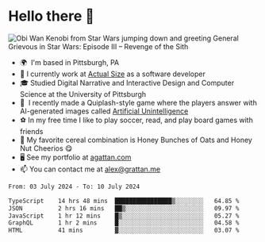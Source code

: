 <!--
**GameDog9988/GameDog9988** is a ✨ _special_ ✨ repository because its `README.md` (this file) appears on your GitHub profile.

Here are some ideas to get you started:

- 🔭 I’m currently working on ...
- 🌱 I’m currently learning ...
- 👯 I’m looking to collaborate on ...
- 🤔 I’m looking for help with ...
- 💬 Ask me about ...
- 📫 How to reach me: ...
- 😄 Pronouns: ...
- ⚡ Fun fact: ...
-->



Hello there 👋
==================================

![Obi Wan Kenobi from Star Wars jumping down and greeting General Grievous in Star Wars: Episode III – Revenge of the Sith](https://github.com/agrattan0820/agrattan0820/assets/51346343/689e56eb-29be-46a5-a079-28ea727b5f7e)


- 🌍  I'm based in Pittsburgh, PA
- 🔭  I currently work at [Actual Size](https://actualsize.com/) as a software developer
- 🎓  Studied Digital Narrative and Interactive Design and Computer Science at the University of Pittsburgh
- 👾  I recently made a Quiplash-style game where the players answer with AI-generated images called [Artificial Unintelligence](https://github.com/agrattan0820/artificial-unintelligence)
- ⚽  In my free time I like to play soccer, read, and play board games with friends
- 🥣  My favorite cereal combination is Honey Bunches of Oats and Honey Nut Cheerios 😋
- 🖥️  See my portfolio at [agattan.com](http://agrattan.com/)
- 📫  You can contact me at [alex@grattan.me](mailto:alex@grattan.me)

<!--START_SECTION:waka-->

```txt
From: 03 July 2024 - To: 10 July 2024

TypeScript    14 hrs 48 mins  ████████████████▒░░░░░░░░   64.85 %
JSON          2 hrs 16 mins   ██▒░░░░░░░░░░░░░░░░░░░░░░   09.97 %
JavaScript    1 hr 12 mins    █▒░░░░░░░░░░░░░░░░░░░░░░░   05.27 %
GraphQL       1 hr 2 mins     █░░░░░░░░░░░░░░░░░░░░░░░░   04.58 %
HTML          41 mins         ▓░░░░░░░░░░░░░░░░░░░░░░░░   03.07 %
```

<!--END_SECTION:waka-->
